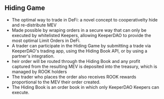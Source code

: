 ## Hiding Game

* The optimal way to trade in DeFi: a novel concept to cooperativelty hide and re-distribute MEV
* Made possible by wraping orders in a secure way that can only be executed by whitelisted Keepers, allowing KeeperDAO to provide the most optimal Limit Orders in DeFi.
* A trader can participate in the Hiding Game by submitting a trade via KeeperDAO's trading app, using the Hiding Book API, or by using a partner's integration.
* heir order will be routed through the Hiding Book and any profit captured from the resulting MEV is deposited into the treasury, which is managed by ROOK holders
* The trader who places the order also receives ROOK rewards proportional to the MEV their order created.
* The Hiding Book is an order book in which only KeeperDAO Keepers can execute.
